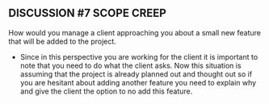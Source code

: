## DISCUSSION #7 SCOPE CREEP

How would you manage a client approaching you about a small new feature that will be added to the project.

- Since in this perspective you are working for the client it is important to note that you need to do what the client asks. Now this situation is assuming that the project is already planned out and thought out so if you are hesitant about adding another feature you need to explain why and give the client the option to no add this feature. 
